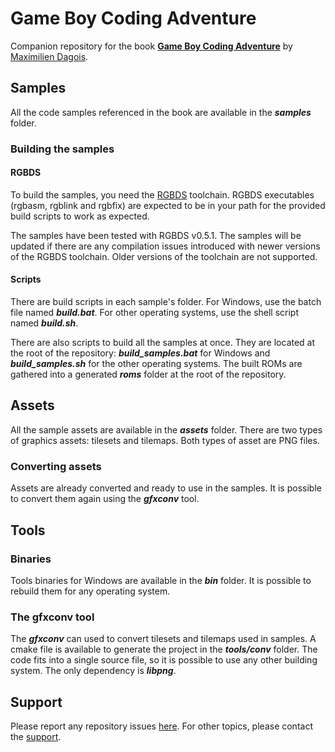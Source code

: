 # Game Boy Coding Adventure

Companion repository for the book [**Game Boy Coding Adventure**](https://mdagois.gumroad.com/l/CODQn) by [Maximilien Dagois](https://mdagois.gumroad.com/).

## Samples

All the code samples referenced in the book are available in the ***samples*** folder.

### Building the samples

#### RGBDS

To build the samples, you need the [RGBDS](https://rgbds.gbdev.io/) toolchain.
RGBDS executables (rgbasm, rgblink and rgbfix) are expected to be in your path for the provided build scripts to work as expected.

The samples have been tested with RGBDS v0.5.1.
The samples will be updated if there are any compilation issues introduced with newer versions of the RGBDS toolchain.
Older versions of the toolchain are not supported.

#### Scripts

There are build scripts in each sample's folder.
For Windows, use the batch file named ***build.bat***.
For other operating systems, use the shell script named ***build.sh***.

There are also scripts to build all the samples at once.
They are located at the root of the repository: ***build_samples.bat*** for Windows and ***build_samples.sh*** for the other operating systems.
The built ROMs are gathered into a generated ***roms*** folder at the root of the repository.

## Assets

All the sample assets are available in the ***assets*** folder.
There are two types of graphics assets: tilesets and tilemaps.
Both types of asset are PNG files.

### Converting assets

Assets are already converted and ready to use in the samples.
It is possible to convert them again using the ***gfxconv*** tool.

## Tools

### Binaries

Tools binaries for Windows are available in the ***bin*** folder.
It is possible to rebuild them for any operating system.

### The gfxconv tool

The ***gfxconv*** can used to convert tilesets and tilemaps used in samples.
A cmake file is available to generate the project in the ***tools/conv*** folder.
The code fits into a single source file, so it is possible to use any other building system.
The only dependency is ***libpng***.

## Support

Please report any repository issues [here](https://github.com/mdagois/gca/issues).
For other topics, please contact the [support](support@codingadventures.xyz).

